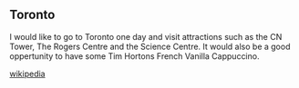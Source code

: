 ## Toronto
I would like to go to Toronto one day and visit attractions such as the CN Tower, The Rogers Centre and the Science Centre. It would also be a good oppertunity to have some Tim Hortons French Vanilla Cappuccino. 

[wikipedia](https://en.wikipedia.org/wiki/Toronto)